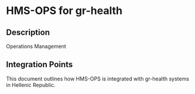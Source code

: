 # HMS-OPS for gr-health

## Description

Operations Management

## Integration Points

This document outlines how HMS-OPS is integrated with gr-health systems in Hellenic Republic.
